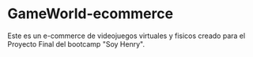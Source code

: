 # GameWorld-ecommerce
Este es un e-commerce de videojuegos virtuales y fisicos creado para el Proyecto Final del bootcamp "Soy Henry".
